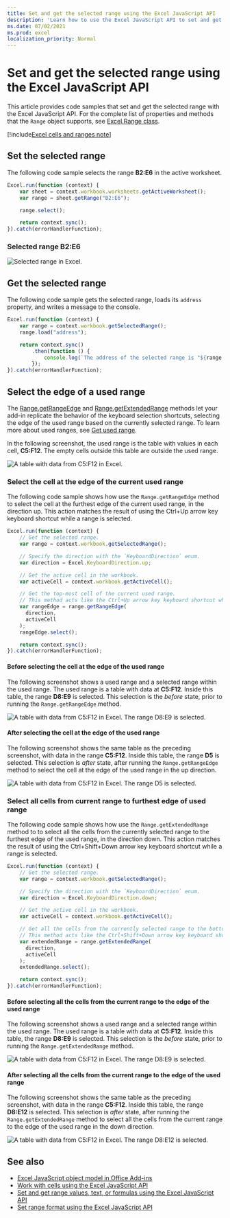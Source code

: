 ```yaml
---
title: Set and get the selected range using the Excel JavaScript API
description: 'Learn how to use the Excel JavaScript API to set and get the selected range using the Excel JavaScript API.'
ms.date: 07/02/2021
ms.prod: excel
localization_priority: Normal
---
```


# Set and get the selected range using the Excel JavaScript API

This article provides code samples that set and get the selected range with the Excel JavaScript API. For the complete list of properties and methods that the `Range` object supports, see [Excel.Range class](/javascript/api/excel/excel.range).

[!include[Excel cells and ranges note](../includes/note-excel-cells-and-ranges.md)]

## Set the selected range

The following code sample selects the range **B2:E6** in the active worksheet.

```js
Excel.run(function (context) {
    var sheet = context.workbook.worksheets.getActiveWorksheet();
    var range = sheet.getRange("B2:E6");

    range.select();

    return context.sync();
}).catch(errorHandlerFunction);
```

### Selected range B2:E6

![Selected range in Excel.](../images/excel-ranges-set-selection.png)

## Get the selected range

The following code sample gets the selected range, loads its `address` property, and writes a message to the console.

```js
Excel.run(function (context) {
    var range = context.workbook.getSelectedRange();
    range.load("address");

    return context.sync()
        .then(function () {
            console.log(`The address of the selected range is "${range.address}"`);
        });
}).catch(errorHandlerFunction);
```

## Select the edge of a used range

The [Range.getRangeEdge](/javascript/api/excel/excel.range#getRangeEdge_direction__activeCell_) and [Range.getExtendedRange](/javascript/api/excel/excel.range#getExtendedRange_directionString__activeCell_) methods let your add-in replicate the behavior of the keyboard selection shortcuts, selecting the edge of the used range based on the currently selected range. To learn more about used ranges, see [Get used range](excel-add-ins-ranges-get.md#get-used-range).

In the following screenshot, the used range is the table with values in each cell, **C5:F12**. The empty cells outside this table are outside the used range.

![A table with data from C5:F12 in Excel.](../images/excel-ranges-used-range.png)

### Select the cell at the edge of the current used range

The following code sample shows how use the `Range.getRangeEdge` method to select the cell at the furthest edge of the current used range, in the direction up. This action matches the result of using the Ctrl+Up arrow key keyboard shortcut while a range is selected.

```js
Excel.run(function (context) {
    // Get the selected range.
    var range = context.workbook.getSelectedRange();

    // Specify the direction with the `KeyboardDirection` enum.
    var direction = Excel.KeyboardDirection.up;

    // Get the active cell in the workbook.
    var activeCell = context.workbook.getActiveCell();

    // Get the top-most cell of the current used range.
    // This method acts like the Ctrl+Up arrow key keyboard shortcut while a range is selected.
    var rangeEdge = range.getRangeEdge(
      direction,
      activeCell
    );
    rangeEdge.select();

    return context.sync();
}).catch(errorHandlerFunction);
```

#### Before selecting the cell at the edge of the used range

The following screenshot shows a used range and a selected range within the used range. The used range is a table with data at **C5:F12**. Inside this table, the range **D8:E9** is selected. This selection is the *before* state, prior to running the `Range.getRangeEdge` method.

![A table with data from C5:F12 in Excel. The range D8:E9 is selected.](../images/excel-ranges-used-range-d8-e9.png)

#### After selecting the cell at the edge of the used range

The following screenshot shows the same table as the preceding screenshot, with data in the range **C5:F12**. Inside this table, the range **D5** is selected. This selection is *after* state, after running the `Range.getRangeEdge` method to select the cell at the edge of the used range in the up direction.

![A table with data from C5:F12 in Excel. The range D5 is selected.](../images/excel-ranges-used-range-d5.png)

### Select all cells from current range to furthest edge of used range

The following code sample shows how use the `Range.getExtendedRange` method to to select all the cells from the currently selected range to the furthest edge of the used range, in the direction down. This action matches the result of using the Ctrl+Shift+Down arrow key keyboard shortcut while a range is selected.

```js
Excel.run(function (context) {
    // Get the selected range.
    var range = context.workbook.getSelectedRange();

    // Specify the direction with the `KeyboardDirection` enum.
    var direction = Excel.KeyboardDirection.down;

    // Get the active cell in the workbook.
    var activeCell = context.workbook.getActiveCell();

    // Get all the cells from the currently selected range to the bottom-most edge of the used range.
    // This method acts like the Ctrl+Shift+Down arrow key keyboard shortcut while a range is selected.
    var extendedRange = range.getExtendedRange(
      direction,
      activeCell
    );
    extendedRange.select();

    return context.sync();
}).catch(errorHandlerFunction);
```

#### Before selecting all the cells from the current range to the edge of the used range

The following screenshot shows a used range and a selected range within the used range. The used range is a table with data at **C5:F12**. Inside this table, the range **D8:E9** is selected. This selection is the *before* state, prior to running the `Range.getExtendedRange` method.

![A table with data from C5:F12 in Excel. The range D8:E9 is selected.](../images/excel-ranges-used-range-d8-e9.png)

#### After selecting all the cells from the current range to the edge of the used range

The following screenshot shows the same table as the preceding screenshot, with data in the range **C5:F12**. Inside this table, the range **D8:E12** is selected. This selection is *after* state, after running the `Range.getExtendedRange` method to select all the cells from the current range to the edge of the used range in the down direction.

![A table with data from C5:F12 in Excel. The range D8:E12 is selected.](../images/excel-ranges-used-range-d8-e12.png)

## See also

- [Excel JavaScript object model in Office Add-ins](excel-add-ins-core-concepts.md)
- [Work with cells using the Excel JavaScript API](excel-add-ins-cells.md)
- [Set and get range values, text, or formulas using the Excel JavaScript API](excel-add-ins-ranges-set-get-values.md)
- [Set range format using the Excel JavaScript API](excel-add-ins-ranges-set-format.md)
